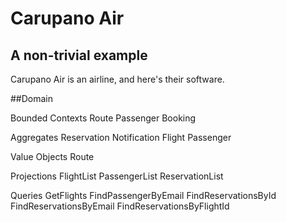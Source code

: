 # Carupano Air
## A non-trivial example

Carupano Air is an airline, and here's their software.

##Domain

Bounded Contexts
Route
Passenger
Booking

Aggregates
Reservation
Notification
Flight
Passenger

Value Objects
Route

Projections
FlightList
PassengerList
ReservationList

Queries
GetFlights
FindPassengerByEmail
FindReservationsById
FindReservationsByEmail
FindReservationsByFlightId
